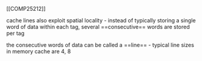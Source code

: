 [[COMP25212]]

cache lines also exploit spatial locality - instead of typically storing a single word of data within each tag, several ==consecutive== words are stored per tag

the consecutive words of data can be called a ==line== - typical line sizes in memory cache are 4, 8